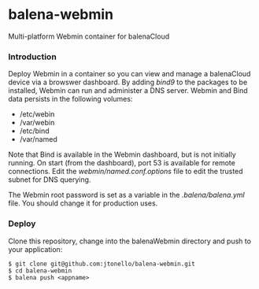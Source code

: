 # balena-webmin
Multi-platform Webmin container for balenaCloud

### Introduction
Deploy Webmin in a container so you can view and manage a balenaCloud device via a browswer dashboard. By adding _bind9_ to the packages to be installed, Webmin can run and administer a DNS server. Webmin and Bind data persists in the following volumes:

* /etc/webin
* /var/webin 
* /etc/bind 
* /var/named 

Note that Bind is available in the Webmin dashboard, but is not initially running. On start (from the dashboard), port 53 is available for remote connections. Edit the _webmin/named.conf.options_ file to edit the trusted subnet for DNS querying.

The Webmin root password is set as a variable in the _.balena/balena.yml_ file. You should change it for production uses.

### Deploy
Clone this repository, change into the balenaWebmin directory and push to your application:
```
$ git clone git@github.com:jtonello/balena-webmin.git
$ cd balena-webmin
$ balena push <appname>
```
